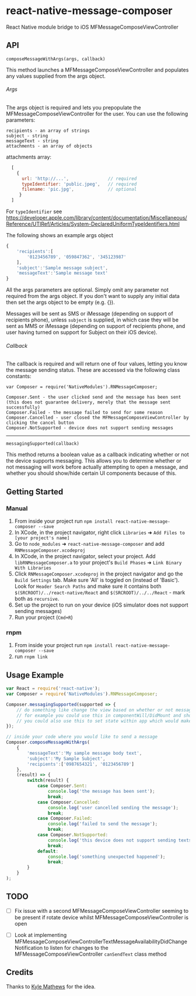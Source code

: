 # react-native-message-composer

React Native module bridge to iOS MFMessageComposeViewController

## API

`composeMessageWithArgs(args, callback)`

This method launches a MFMessageComposeViewController and populates any values supplied from the args object.

###### Args

The args object is required and lets you prepopulate the MFMessageComposeViewController for the user. You can use the following parameters:

```
recipients - an array of strings
subject - string
messageText - string
attachments - an array of objects
```

attachments array:
```js
  [
    {
      url: 'http://...',               // required
      typeIdentifier: 'public.jpeg',   // required
      filename: 'pic.jpg',             // optional
     }
  ]
```
For `typeIdentifier` see https://developer.apple.com/library/content/documentation/Miscellaneous/Reference/UTIRef/Articles/System-DeclaredUniformTypeIdentifiers.html

The following shows an example args object

```js
{
	'recipients':[
		'0123456789', '059847362', '345123987'
	],
	'subject':'Sample message subject',
	'messageText':'Sample message text'
}
```

All the args parameters are optional. Simply omit any parameter not required from the args object. If you don't want to supply any initial data then set the args object to be empty (e.g. {}).

Messages will be sent as SMS or iMessage (depending on support of recipients phone), unless `subject` is supplied, in which case they will be sent as MMS or iMessage (depending on support of recipients phone, and user having turned on support for Subject on their iOS device).

###### Callback

The callback is required and will return one of four values, letting you know the message sending status. These are accessed via the following class constants:

```
var Composer = require('NativeModules').RNMessageComposer;

Composer.Sent - the user clicked send and the message has been sent (this does not guarantee delivery, merely that the message sent successfully)
Composer.Failed - the message failed to send for some reason
Composer.Cancelled - user closed the MFMessageComposeViewController by clicking the cancel button
Composer.NotSupported - device does not support sending messages
```

---

`messagingSupported(callback)`

This method returns a boolean value as a callback indicating whether or not the device supports messaging. This allows you to determine whether or not messaging will work before actually attempting to open a message, and whether you should show/hide certain UI components because of this.

## Getting Started

### Manual

1. From inside your project run `npm install react-native-message-composer --save`
2. In XCode, in the project navigator, right click `Libraries` ➜ `Add Files to [your project's name]`
3. Go to `node_modules` ➜ `react-native-message-composer` and add `RNMessageComposer.xcodeproj`
4. In XCode, in the project navigator, select your project. Add `libRNMessageComposer.a` to your project's `Build Phases` ➜ `Link Binary With Libraries`
5. Click `RNMessageComposer.xcodeproj` in the project navigator and go the `Build Settings` tab. Make sure 'All' is toggled on (instead of 'Basic'). Look for `Header Search Paths` and make sure it contains both `$(SRCROOT)/../react-native/React` and `$(SRCROOT)/../../React` - mark both as `recursive`.
6. Set up the project to run on your device (iOS simulator does not support sending messages)
7. Run your project (`Cmd+R`)

### rnpm

1. From inside your project run `npm install react-native-message-composer --save`
2. run `rnpm link`

## Usage Example

```js
var React = require('react-native');
var Composer = require('NativeModules').RNMessageComposer;

Composer.messagingSupported(supported => {
	// do something like change the view based on whether or not messaging is supported
	// for example you could use this in componentWill/DidMount and show/hide components based on result
	// you could also use this to set state within app which would make showing/hiding components easier
});

// inside your code where you would like to send a message
Composer.composeMessageWithArgs(
	{
	    'messageText':'My sample message body text',
	    'subject':'My Sample Subject',
	    'recipients':['0987654321', '0123456789']
   	},
	(result) => {
		switch(result) {
			case Composer.Sent:
				console.log('the message has been sent');
				break;
			case Composer.Cancelled:
				console.log('user cancelled sending the message');
				break;
			case Composer.Failed:
				console.log('failed to send the message');
				break;
			case Composer.NotSupported:
				console.log('this device does not support sending texts');
				break;
			default:
				console.log('something unexpected happened');
				break;
		}
	}
);
```

## TODO

- [ ] Fix issue with a second MFMessageComposeViewController seeming to be present if rotate device whilst MFMessageComposeViewController is open
- [ ] Look at implementing MFMessageComposeViewControllerTextMessageAvailabilityDidChangeNotification to listen for changes to the MFMessageComposeViewController `canSendText` class method


## Credits

Thanks to [Kyle Mathews](https://github.com/KyleAMathews) for the idea.
